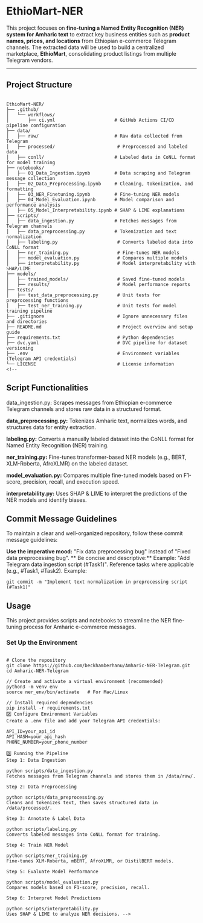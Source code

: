 # EthioMart-NER

This project focuses on **fine-tuning a Named Entity Recognition (NER) system for Amharic text** to extract key business entities such as **product names, prices, and locations** from Ethiopian e-commerce Telegram channels. The extracted data will be used to build a centralized marketplace, **EthioMart**, consolidating product listings from multiple Telegram vendors.

---

## Project Structure

```plaintext

EthioMart-NER/
├── .github/
│   └── workflows/
│       ├── ci.yml                      # GitHub Actions CI/CD pipeline configuration
├── data/
│   ├── raw/                            # Raw data collected from Telegram
│   ├── processed/                       # Preprocessed and labeled data
│   ├── conll/                          # Labeled data in CoNLL format for model training
├── notebooks/
│   ├── 01_Data_Ingestion.ipynb         # Data scraping and Telegram message collection
│   ├── 02_Data_Preprocessing.ipynb     # Cleaning, tokenization, and formatting
│   ├── 03_NER_Finetuning.ipynb         # Fine-tuning NER models
│   ├── 04_Model_Evaluation.ipynb       # Model comparison and performance analysis
│   ├── 05_Model_Interpretability.ipynb # SHAP & LIME explanations
├── scripts/
│   ├── data_ingestion.py               # Fetches messages from Telegram channels
│   ├── data_preprocessing.py           # Tokenization and text normalization
│   ├── labeling.py                      # Converts labeled data into CoNLL format
│   ├── ner_training.py                  # Fine-tunes NER models
│   ├── model_evaluation.py              # Compares multiple models
│   ├── interpretability.py              # Model interpretability with SHAP/LIME
├── models/
│   ├── trained_models/                  # Saved fine-tuned models
│   ├── results/                         # Model performance reports
├── tests/
│   ├── test_data_preprocessing.py       # Unit tests for preprocessing functions
│   ├── test_ner_training.py             # Unit tests for model training pipeline
├── .gitignore                           # Ignore unnecessary files and directories
├── README.md                            # Project overview and setup guide
├── requirements.txt                     # Python dependencies
├── dvc.yaml                             # DVC pipeline for dataset versioning
├── .env                                 # Environment variables (Telegram API credentials)
└── LICENSE                              # License information
<!-- 

```
## Script Functionalities
data_ingestion.py: Scrapes messages from Ethiopian e-commerce Telegram channels and stores raw data in a structured format.

**data_preprocessing.py:** Tokenizes Amharic text, normalizes words, and structures data for entity extraction.

**labeling.py:** Converts a manually labeled dataset into the CoNLL format for Named Entity Recognition (NER) training.

**ner_training.py:** Fine-tunes transformer-based NER models (e.g., BERT, XLM-Roberta, AfroXLMR) on the labeled dataset.

**model_evaluation.py:** Compares multiple fine-tuned models based on F1-score, precision, recall, and execution speed.

**interpretability.py:** Uses SHAP & LIME to interpret the predictions of the NER models and identify biases.

## Commit Message Guidelines
To maintain a clear and well-organized repository, follow these commit message guidelines:

**Use the imperative mood:** "Fix data preprocessing bug" instead of "Fixed data preprocessing bug".
** Be concise and descriptive:** Example: "Add Telegram data ingestion script (#Task1)".
Reference tasks where applicable (e.g., #Task1, #Task2).
Example:

```plaintext
git commit -m "Implement text normalization in preprocessing script (#Task1)"

```
## Usage
This project provides scripts and notebooks to streamline the NER fine-tuning process for Amharic e-commerce messages.

### Set Up the Environment

```plaintext

# Clone the repository
git clone https://github.com/beckhamberhanu/Amharic-NER-Telegram.git
cd Amharic-NER-Telegram

// Create and activate a virtual environment (recommended)
python3 -m venv env
source ner_env/bin/activate   # For Mac/Linux

// Install required dependencies
pip install -r requirements.txt
2️⃣ Configure Environment Variables
Create a .env file and add your Telegram API credentials:

API_ID=your_api_id
API_HASH=your_api_hash
PHONE_NUMBER=your_phone_number

3️⃣ Running the Pipeline
Step 1: Data Ingestion

python scripts/data_ingestion.py
Fetches messages from Telegram channels and stores them in /data/raw/.

Step 2: Data Preprocessing

python scripts/data_preprocessing.py
Cleans and tokenizes text, then saves structured data in /data/processed/.

Step 3: Annotate & Label Data

python scripts/labeling.py
Converts labeled messages into CoNLL format for training.

Step 4: Train NER Model

python scripts/ner_training.py
Fine-tunes XLM-Roberta, mBERT, AfroXLMR, or DistilBERT models.

Step 5: Evaluate Model Performance

python scripts/model_evaluation.py
Compares models based on F1-score, precision, recall.

Step 6: Interpret Model Predictions

python scripts/interpretability.py
Uses SHAP & LIME to analyze NER decisions. -->
